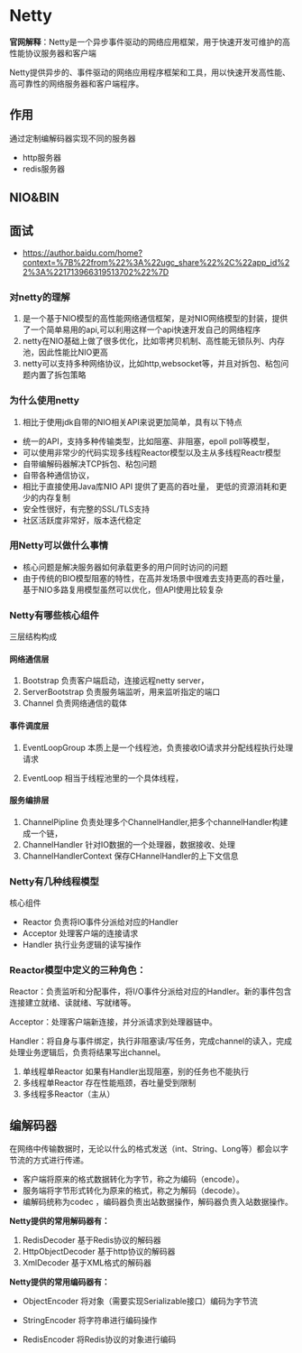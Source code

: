 # Netty
**官网解释**：Netty是一个异步事件驱动的网络应用框架，用于快速开发可维护的高性能协议服务器和客户端

Netty提供异步的、事件驱动的网络应用程序框架和工具，用以快速开发高性能、高可靠性的网络服务器和客户端程序。

## 作用
通过定制编解码器实现不同的服务器

* http服务器
* redis服务器
## NIO&BIN



## 面试
* https://author.baidu.com/home?context=%7B%22from%22%3A%22ugc_share%22%2C%22app_id%22%3A%221713966319513702%22%7D
### 对netty的理解
1. 是一个基于NIO模型的高性能网络通信框架，是对NIO网络模型的封装，提供了一个简单易用的api,可以利用这样一个api快速开发自己的网络程序
2. netty在NIO基础上做了很多优化，比如零拷贝机制、高性能无锁队列、内存池，因此性能比NIO更高
3. netty可以支持多种网络协议，比如http,websocket等，并且对拆包、粘包问题内置了拆包策略
### 为什么使用netty
1. 相比于使用jdk自带的NIO相关API来说更加简单，具有以下特点
* 统一的API，支持多种传输类型，比如阻塞、非阻塞，epoll poll等模型，
* 可以使用非常少的代码实现多线程Reactor模型以及主从多线程Reactr模型
* 自带编解码器解决TCP拆包、粘包问题
* 自带各种通信协议，
* 相比于直接使用Java库NIO API 提供了更高的吞吐量， 更低的资源消耗和更少的内存复制
* 安全性很好，有完整的SSL/TLS支持	
* 社区活跃度非常好，版本迭代稳定
### 用Netty可以做什么事情
* 核心问题是解决服务器如何承载更多的用户同时访问的问题
* 由于传统的BIO模型阻塞的特性，在高并发场景中很难去支持更高的吞吐量，
  基于NIO多路复用模型虽然可以优化，但API使用比较复杂

### Netty有哪些核心组件
三层结构构成
#### 网络通信层
1. Bootstrap
负责客户端启动，连接远程netty server，
2. ServerBootstrap
负责服务端监听，用来监听指定的端口
3. Channel
负责网络通信的载体
#### 事件调度层



1. EventLoopGroup
本质上是一个线程池，负责接收IO请求并分配线程执行处理请求

2. EventLoop
相当于线程池里的一个具体线程，
#### 服务编排层
1. ChannelPipline
负责处理多个ChannelHandler,把多个channelHandler构建成一个链，
2. ChannelHandler
针对IO数据的一个处理器，数据接收、处理
3. ChannelHandlerContext
保存CHannelHandler的上下文信息
### Netty有几种线程模型
核心组件
* Reactor
负责将IO事件分派给对应的Handler 
* Acceptor
处理客户端的连接请求
* Handler
执行业务逻辑的读写操作

### Reactor模型中定义的三种角色：

Reactor：负责监听和分配事件，将I/O事件分派给对应的Handler。新的事件包含连接建立就绪、读就绪、写就绪等。

Acceptor：处理客户端新连接，并分派请求到处理器链中。

Handler：将自身与事件绑定，执行非阻塞读/写任务，完成channel的读入，完成处理业务逻辑后，负责将结果写出channel。

1. 单线程单Reactor
如果有Handler出现阻塞，别的任务也不能执行
2. 多线程单Reactor
存在性能瓶颈，吞吐量受到限制
3. 多线程多Reactor（主从）

## 编解码器

在网络中传输数据时，无论以什么的格式发送（int、String、Long等）都会以字节流的方式进行传递。

* 客户端将原来的格式数据转化为字节，称之为编码（encode）。
* 服务端将字节形式转化为原来的格式，称之为解码（decode）。
* 编解码统称为codec ，编码器负责出站数据操作，解码器负责入站数据操作。

**Netty提供的常用解码器有：**

1. RedisDecoder 基于Redis协议的解码器
2. HttpObjectDecoder 基于http协议的解码器
3. XmlDecoder 基于XML格式的解码器

**Netty提供的常用编码器有：**

* ObjectEncoder 将对象（需要实现Serializable接口）编码为字节流

* StringEncoder 将字符串进行编码操作

* RedisEncoder 将Redis协议的对象进行编码

